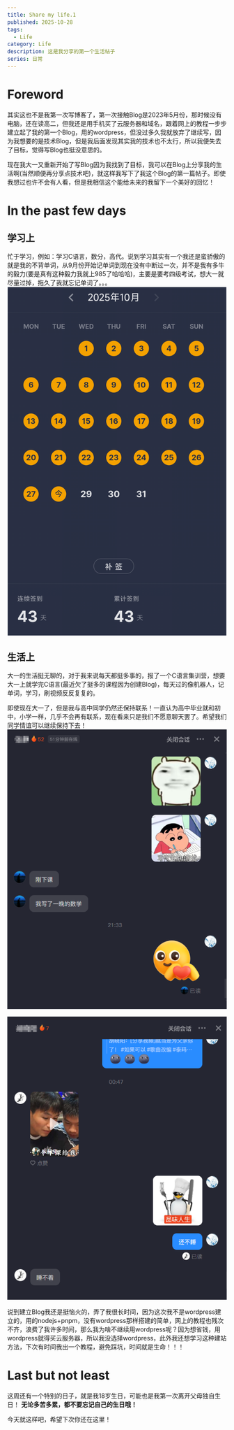 ```yaml
---
title: Share my life.1
published: 2025-10-28
tags:
  - Life
category: Life
description: 这是我分享的第一个生活帖子
series: 日常
---
```

# Foreword
其实这也不是我第一次写博客了，第一次接触Blog是2023年5月份，那时候没有电脑，还在读高二，但我还是用手机买了云服务器和域名，跟着网上的教程一步步建立起了我的第一个Blog，用的wordpress，但没过多久我就放弃了继续写，因为我想要的是技术Blog，但是我后面发现其实我的技术也不太行，所以我便失去了目标，觉得写Blog也挺没意思的。

现在我大一又重新开始了写Blog因为我找到了目标，我可以在Blog上分享我的生活啊(当然顺便再分享点技术吧)，就这样我写下了我这个Blog的第一篇帖子。即使我想过也许不会有人看，但是我相信这个能给未来的我留下一个美好的回忆！

# In the past few days

## 学习上
忙于学习，例如：学习C语言，数分，高代。说到学习其实有一个我还是蛮骄傲的就是我的不背单词，从9月份开始记单词到现在没有中断过一次，并不是我有多牛的毅力(要是真有这种毅力我就上985了哈哈哈)，主要是要考四级考试，想大一就尽量过掉，拖久了我就忘记单词了。。。
![](../attachment/65e7318764e21a165e763f6831589ba3.png)

## 生活上
大一的生活挺无聊的，对于我来说每天都挺多事的，报了一个C语言集训营，想要大一上就学完C语言(最近欠了挺多的课程因为创建Blog)，每天过的像机器人，记单词，学习，刷视频反反复复的。

即使现在大一了，但是我与高中同学仍然还保持联系！一直认为高中毕业就和初中，小学一样，几乎不会再有联系，现在看来只是我们不愿意聊天罢了。希望我们同学情谊可以继续保持下去！
![](../attachment/Share%20my%20life.1.png)

![](../attachment/Share%20my%20life.1-1.png)

说到建立Blog我还是挺恼火的，弄了我很长时间，因为这次我不是wordpress建立的，用的nodejs+pnpm，没有wordpress那样搭建的简单，网上的教程也残次不齐，浪费了我许多时间，那么我为啥不继续用wordpress呢？因为想省钱，用wordpress就得买云服务器，所以我没选择wordpress，此外我还想学习这种建站方法，下次有时间我出一个教程，避免踩坑，时间就是生命！！！

# Last but not least
 这周还有一个特别的日子，就是我18岁生日，可能也是我第一次离开父母独自生日！
 **无论多苦多累，都不要忘记自己的生日哦！**

今天就这样吧，希望下次你还在这里！
